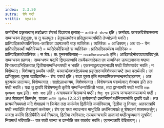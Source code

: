 ```yaml
---
index:  2.3.50
sutra:  शेषे षष्ठी
vritti:  nyasa
---
```


कर्मादीनां प्रकृतत्वात् तदपेक्षया शेषत्वं विज्ञायत इत्याह-- `कर्मादिभ्यो योऽन्यः` इति। कर्मादयः कारकविशेषास्तस्य सम्बन्धस्य हेतुभूताः, स तु फलभूतः। हेतुफलयोश्च प्रसिद्धमन्यत्वमिति तेभ्योऽन्यो भवति। प्रातिपदिकार्थप्व्यतिरिक्तः-काशिका.पदमञ्जरी चफ् व्यतिरेकः। व्यतिरेकः = आधिक्यम्। अथ वा-- येन प्रातिपदिकार्थो व्यतिरिच्यते = व्यतिरेकीक्रियते स व्यतिरेकः। प्रातिपदिकार्थस्य व्यतिरेकः = प्रातिपदिकार्थव्यतिरेकः। स शेषः। कः पुनरसवित्याह-- `स्वस्वामिकसम्बन्धादिः` इति। आदिशब्देनोवयवावयविप्रभृतेः सम्बन्धस्य ग्रहणम्। सम्बन्धश्च यद्यपि द्विष्ठस्तथापि तस्यैकत्वादेकत एव सम्बन्धिन उत्पद्यमानया षष्ठ्या विभक्त्याऽभिहितत्वात् द्वितीयासम्बन्धिनःषष्ठी न भवति। एकस्मादुत्पद्यमानाऽपि षष्ठी विशेषणादेव भवति ; न विशेष्यात्। विशेष्यात्तु प्रथमैव भवति; यस्माच्छेषशब्दोऽयंयथा प्रकृतादन्यविशेषणमाचष्टे तथा परार्थमपि। एवं ह्यभियुक्ताः पुरुषा उपदिशन्ति-- शेषः परार्थ इति। राज्ञा पुरुष इति स्वस्वामिकसम्बन्दस्योदाहरणम् । अत्र पुरुषस्य प्रादान्यम्, विशेष्यत्वात्। राज्ञोऽप्राधान्यम्, विशेषणत्वात्। विशेषणस्य परार्थत्वात् शेषभाव इति ततः षष्ठी भवति। यदा तु द्वावपि विशेषणभूतौ तृतीये सम्बन्धिन्यपेक्षितौ भवतः, तदा द्वाभ्यामपि षष्ठी भवति `राज्ञः पुरुषस्य गृहम्` इति।
`पशोः पादः` इति। अत्रावयवावयिसम्बन्धे षष्ठी। `पितुः पुत्रः` इत्यत्र जन्यजनकसम्बन्धे षष्ठी। अथ शेषग्रहणं किमर्थम्, यावता `कर्मणि द्वितीया` (2.3.2) इत्येवमादौ प्रत्यनियमोऽर्थनियमश्चेति द्वावपि पक्षौ। तत्र प्रत्ययनियमपक्षे यदि शेषग्रहमं न क्रियेत तदा कर्मण्येव द्वितीयेति कर्मानियतम्, द्वितीया तु नियता; अतस्तत्रापि षष्ठी स्यादिति शेषग्रहणं कर्त्तव्यम्। शेष एव यथा स्यादन्यत्र माभूदिति अर्थनियमपक्षे तु शेषग्रहमं शक्यमकर्त्तुम्। यावता कर्मणि द्वितीयैवैति कर्म नियतम्, द्वितीया त्वनियता; तस्यामन्यत्रापि प्राप्तायां षष्ठीत्युच्यमानं सूत्रमिदं नियमार्थं भविष्यति-- यत्र षष्ठी चान्या च प्राप्नोति तत्र षष्ठ्येव भवति। एवमन्यत्रापि वेदितव्यम्।।

